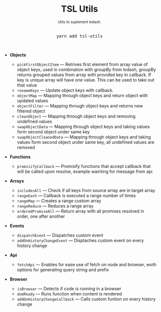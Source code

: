 <div align="center">
  <h1>
    TSL Utils
  </h1>
  <sup>
    Utils to suplement lodash</a>.</em>
  </sup>
  <br />
  <br />
  <pre>yarn add tsl-utils</a></pre>
  <br />
</div>

- **Objects**

  - `pickFirstObjectItem` &mdash; Retrives first element from array value of object keys, used in combination with groupBy from lodash, groupBy returns grouped values from array with provided key in callback. If key is unique array will have one value. This can be used to take out that value
  - `renameKeys` &mdash; Update object keys with callback.
  - `objectMap` &mdash; Mapping through object keys and return object with updated values
  - `objectFilter` &mdash; Mapping through object keys and returns new filtered object
  - `cleanObject` &mdash; Mapping through object keys and removing undefined values
  - `swapObjectData` &mdash; Mapping through object keys and taking values form second object under same key
  - `swapObjectCleanedData` &mdash; Mapping through object keys and taking values form second object under same key, all undefined values are removed

- **Functions**

  - `promisifyCallback` &mdash; Promisify functions that accept callback that will be called upon resolve, example wainting for message from api

- **Arrays**

  - `includesAll` &mdash; Check if all keys from source array are in target array
  - `rangeEach` &mdash; Callback is executed a range number of times
  - `rangeMap` &mdash; Creates a range custom array
  - `rangeReduce` &mdash; Reduces a range array
  - `orderedPromiseAll` &mdash; Return array with all promises resolved in order, one after another

- **Events**

  - `dispatchEvent` &mdash; Dispatches custom event
  - `addOnHistoryChangeEvent` &mdash; Disptaches custom event on every history change

- **Api**

  - `fetchApi` &mdash; Enables for ease use of fetch on node and browser, woth options for generating query string and prefix

- **Browser**
  - `isBrowser` &mdash; Detects if code is running in a browser
  - `domReady` &mdash; Runs function when content is rendered
  - `addOnHistoryChangeCallback` &mdash; Calls custom funtion on every history change

